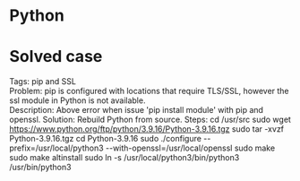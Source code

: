 # Python


# Solved case 
Tags: pip and SSL  
Problem: pip is configured with locations that require TLS/SSL, however the ssl module in Python is not available.  
Description: Above error when issue 'pip install module' with pip and openssl. 
Solution: Rebuild Python from source. 
Steps: 
cd /usr/src 
sudo wget https://www.python.org/ftp/python/3.9.16/Python-3.9.16.tgz 
sudo tar -xvzf Python-3.9.16.tgz 
cd Python-3.9.16 
sudo ./configure --prefix=/usr/local/python3 --with-openssl=/usr/local/openssl 
sudo make 
sudo make altinstall 
sudo ln -s /usr/local/python3/bin/python3 /usr/bin/python3 
